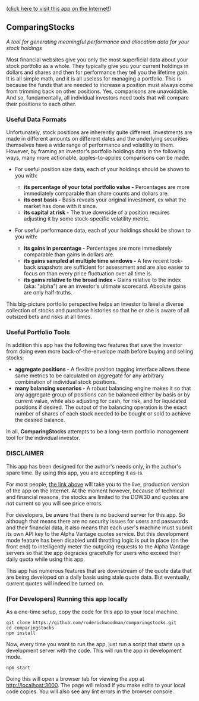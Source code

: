 ([click here to visit this app on the Internet!](https://roderickwoodman.github.io/comparingstocks/))

## ComparingStocks
*A tool for generating meaningful performance and allocation data for your stock holdings*

Most financial websites give you only the most superficial data about your stock portfolio as a whole. They typically give you your current holdings in dollars and shares and then for performance they tell you the lifetime gain. It is all simple math, and it is all useless for managing a portfolio. This is because the funds that are needed to increase a position must always come from trimming back on other positions. Yes, comparisons are unavoidable. And so, fundamentally, all individual investors need tools that will compare their positions to each other.

### Useful Data Formats

Unfortunately, stock positions are inherently quite different. Investments are made in different amounts on different dates and the underlying securities themselves have a wide range of performance and volatility to them. However, by framing an investor's portfolio holdings data in the following ways, many more actionable, apples-to-apples comparisons can be made:

  * For useful position size data, each of your holdings should be shown to you with:
      * **its percentage of your total portfolio value -** Percentages are more immediately comparable than share counts and dollars are.
      * **its cost basis -** Basis reveals your original investment, ex what the market has done with it since.
      * **its capital at risk -** The true downside of a position requires adjusting it by some stock-specific volatility metric.

  * For useful performance data, each of your holdings should be shown to you with:
      * **its gains in percentage -** Percentages are more immediately comparable than gains in dollars are.
      * **its gains sampled at multiple time windows -** A few recent look-back snapshots are sufficient for assessment and are also easier to focus on than every price fluctuation over all time is.
      * **its gains relative to the broad index -** Gains relative to the index (aka: "alpha") are an investor's ultimate scorecard. Absolute gains are only half-truths.

This big-picture portfolio perspective helps an investor to level a diverse collection of stocks and purchase histories so that he or she is aware of all outsized bets and risks at all times.

### Useful Portfolio Tools

In addition this app has the following two features that save the investor from doing even more back-of-the-envelope math before buying and selling stocks:

  * **aggregate positions -** A flexible position tagging interface allows these same metrics to be calculated on aggregate for any arbitrary combination of individual stock positions.
  * **many balancing scenarios -** A robust balancing engine makes it so that any aggregate group of positions can be balanced either by basis or by current value, while also adjusting for cash, for risk, and for liquidated positions if desired. The output of the balancing operation is the exact number of shares of each stock needed to be bought or sold to achieve the desired balance.

In all, **ComparingStocks** attempts to be a long-term portfolio management tool for the individual investor.

### DISCLAIMER

This app has been designed for the author's needs only, in the author's spare time. By using this app, you are accepting it as-is.

For most people, [the link above](https://roderickwoodman.github.io/comparingstocks/) will take you to the live, production version of the app on the Internet. At the moment however, because of technical and financial reasons, the stocks are limited to the DOW30 and quotes are not current so you will see price errors.

For developers, be aware that there is no backend server for this app. So although that means there are no security issues for users and passwords and their financial data, it also means that each user's machine must submit its own API key to the Alpha Vantage quotes service. But this development mode feature has been disabled until throttling logic is put in place (on the front end) to intelligently meter the outgoing requests to the Alpha Vantage servers so that the app degrades gracefully for users who exceed their daily quota while using this app.

This app has numerous features that are downstream of the quote data that are being developed on a daily basis using stale quote data. But eventually, current quotes will indeed be turned on.

### (For Developers) Running this app locally

As a one-time setup, copy the code for this app to your local machine. 
```
git clone https://github.com/roderickwoodman/comparingstocks.git
cd comparingstocks
npm install
```

Now, every time you want to run the app, just run a script that starts up a development server with the code. This will run the app in development mode.
```
npm start
```

Doing this will open a browser tab for viewing the app at [http://localhost:3000](http://localhost:3000). The page will reload if you make edits to your local code copies. You will also see any lint errors in the browser console. 
